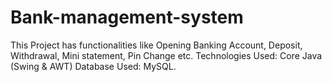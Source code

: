 # Bank-management-system
 This Project has functionalities like Opening Banking Account, Deposit, Withdrawal, Mini statement, Pin  Change etc. Technologies Used: Core Java (Swing & AWT) Database Used: MySQL.
